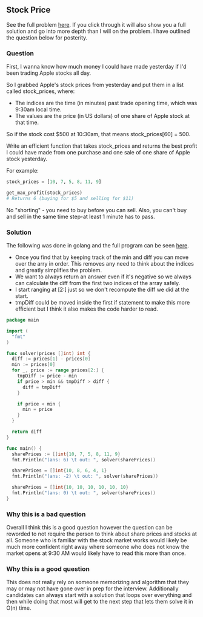 ## Stock Price

See the full problem [here](https://www.interviewcake.com/question/python/stock-price).
If you click through it will also show you a full solution and go into more depth than
I will on the problem. I have outlined the question below for posterity.

### Question

 First, I wanna know how much money I could have made yesterday if I'd been trading Apple 
 stocks all day.

So I grabbed Apple's stock prices from yesterday and put them in a list called stock_prices, where:

  - The indices are the time (in minutes) past trade opening time, which was 9:30am local time.
  - The values are the price (in US dollars) of one share of Apple stock at that time.

So if the stock cost $500 at 10:30am, that means stock_prices[60] = 500.

Write an efficient function that takes stock_prices and returns the best profit I could have
made from one purchase and one sale of one share of Apple stock yesterday.

For example:

```python
stock_prices = [10, 7, 5, 8, 11, 9]

get_max_profit(stock_prices)
# Returns 6 (buying for $5 and selling for $11)
```

No "shorting" - you need to buy before you can sell. Also, you can't buy and sell in the
same time step-at least 1 minute has to pass.

### Solution

The following was done in golang and the full program can be seen [here](code/stock_most_profit.go). 

 - Once you find that by keeping track of the min and diff you can move over the arry in order. This removes any need to think about the indices and greatly simplifies the problem.
 - We want to always return an answer even if it's negative so we always can calculate the diff from the first two indices of the array safely.
 - I start ranging at [2:] just so we don't recompute the diff we did at the start.
 - tmpDiff could be moved inside the first if statement to make this more efficient but I think it also makes the code harder to read.

```go
package main

import (
  "fmt"
)

func solver(prices []int) int {
  diff := prices[1] - prices[0]
  min := prices[0]
  for _, price := range prices[2:] {
    tmpDiff := price - min
    if price > min && tmpDiff > diff {
      diff = tmpDiff
    }

    if price < min {
      min = price
    }
  }

  return diff
}

func main() {
  sharePrices := []int{10, 7, 5, 8, 11, 9}
  fmt.Println("(ans: 6) \t out: ", solver(sharePrices))

  sharePrices = []int{10, 8, 6, 4, 1}
  fmt.Println("(ans: -2) \t out: ", solver(sharePrices))

  sharePrices = []int{10, 10, 10, 10, 10, 10}
  fmt.Println("(ans: 0) \t out: ", solver(sharePrices))
}
```

### Why this is a bad question

Overall I think this is a good question however the question can be reworded to not require
the person to think about share prices and stocks at all. Someone who is familiar with the
stock market works would likely be much more confident right away where someone who does not
know the market opens at 9:30 AM would likely have to read this more than once.

### Why this is a good question

This does not really rely on someone memorizing and algorithm that they may or may not have
gone over in prep for the interview. Additionally candidates can always start with a solution
that loops over everything and then while doing that most will get to the next step that lets
them solve it in O(n) time.
